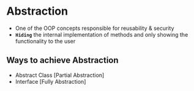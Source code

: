 # Abstraction
- One of the OOP concepts responsible for reusability & security
- **`Hiding`** the internal implementation of methods and only showing the functionality to the user

## Ways to achieve Abstraction
- Abstract Class [Partial Abstraction]
- Interface [Fully Abstraction]
